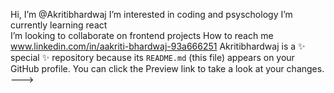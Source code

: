  Hi, I’m @Akritibhardwaj
 I’m interested in coding and psyschology 
 I’m currently learning react  
 I’m looking to collaborate on frontend projects
 How to reach me www.linkedin.com/in/aakriti-bhardwaj-93a666251
Akritibhardwaj is a ✨ special ✨ repository because its `README.md` (this file) appears on your GitHub profile.
You can click the Preview link to take a look at your changes.
--->
